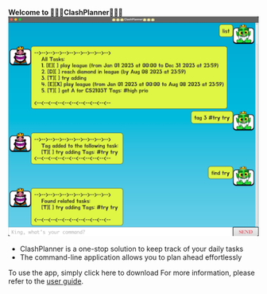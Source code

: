 **Welcome to 👑👑👑ClashPlanner👑👑👑**
![Ui](docs/Ui.png)

* ClashPlanner is a one-stop solution to keep track of your daily tasks
* The command-line application allows you to plan ahead effortlessly

To use the app, simply click here to download
For more information, please refer to the [user guide](doc/README.md).
